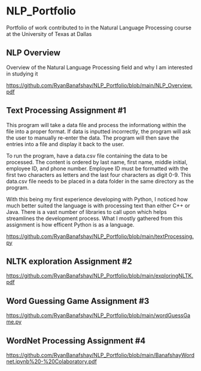 # NLP_Portfolio
Portfolio of work contributed to in the Natural Language Processing course at the University of Texas at Dallas

## NLP Overview
Overview of the Natural Language Processing field and why I am interested in studying it

https://github.com/RyanBanafshay/NLP_Portfolio/blob/main/NLP_Overview.pdf

## Text Processing Assignment #1
This program will take a data file and process the informationg within the file into a proper format. If data is inputted incorrectly, the program will ask the user to manually re-enter the data. The program will then save the entries into a file and display it back to the user.

To run the program, have a data.csv file containing the data to be processed. The content is ordered by last name, first name, middle initial, employee ID, and phone number. Employee ID must be formatted with the first two characters as letters and the last four characters as digit 0-9. This data.csv file needs to be placed in a data folder in the same directory as the program.

With this being my first experience developing with Python, I noticed how much better suited the language is with processing text than either C++ or Java. There is a vast number of libraries to call upon which helps streamlines the development process. What I mostly gathered from this assignment is how efficent Python is as a language.

https://github.com/RyanBanafshay/NLP_Portfolio/blob/main/textProcessing.py


## NLTK exploration Assignment #2
https://github.com/RyanBanafshay/NLP_Portfolio/blob/main/exploringNLTK.pdf

## Word Guessing Game Assignment #3
https://github.com/RyanBanafshay/NLP_Portfolio/blob/main/wordGuessGame.py

## WordNet Processing Assignment #4
https://github.com/RyanBanafshay/NLP_Portfolio/blob/main/BanafshayWordnet.ipynb%20-%20Colaboratory.pdf

